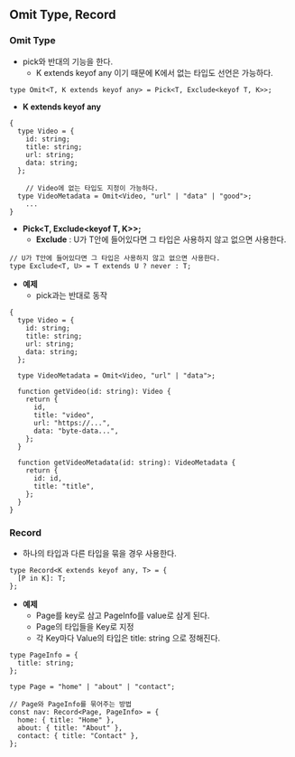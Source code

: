 ## Omit Type, Record

### Omit Type

- pick와 반대의 기능을 한다.
  - K extends keyof any 이기 때문에 K에서 없는 타입도 선언은 가능하다.

```tsx
type Omit<T, K extends keyof any> = Pick<T, Exclude<keyof T, K>>;
```

- **K extends keyof any**

```tsx
{
  type Video = {
    id: string;
    title: string;
    url: string;
    data: string;
  };

	// Video에 없는 타입도 지정이 가능하다.
  type VideoMetadata = Omit<Video, "url" | "data" | "good">;
	...
}
```

- **Pick<T, Exclude<keyof T, K>>;**
  - **Exclude** : U가 T안에 들어있다면 그 타입은 사용하지 않고 없으면 사용한다.

```tsx
// U가 T안에 들어있다면 그 타입은 사용하지 않고 없으면 사용한다.
type Exclude<T, U> = T extends U ? never : T;
```

- **예제**
  - pick과는 반대로 동작

```tsx
{
  type Video = {
    id: string;
    title: string;
    url: string;
    data: string;
  };

  type VideoMetadata = Omit<Video, "url" | "data">;

  function getVideo(id: string): Video {
    return {
      id,
      title: "video",
      url: "https://...",
      data: "byte-data...",
    };
  }

  function getVideoMetadata(id: string): VideoMetadata {
    return {
      id: id,
      title: "title",
    };
  }
}
```

### Record

- 하나의 타입과 다른 타입을 묶을 경우 사용한다.

```tsx
type Record<K extends keyof any, T> = {
  [P in K]: T;
};
```

- **예제**
  - Page를 key로 삼고 PageInfo를 value로 삼게 된다.
  - Page의 타입들을 Key로 지정
  - 각 Key마다 Value의 타입은 title: string 으로 정해진다.

```tsx
type PageInfo = {
  title: string;
};

type Page = "home" | "about" | "contact";

// Page와 PageInfo를 묶어주는 방법
const nav: Record<Page, PageInfo> = {
  home: { title: "Home" },
  about: { title: "About" },
  contact: { title: "Contact" },
};
```
